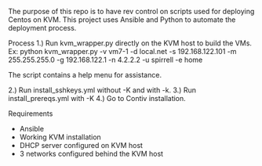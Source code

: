 The purpose of this repo is to have rev control on scripts used for deploying Centos on KVM.  This project uses Ansible and Python to automate the deployment
process.

Process
1.) Run kvm_wrapper.py directly on the KVM host to build the VMs.  Ex:
python kvm_wrapper.py -v vm7-1 -d local.net -s 192.168.122.101 -m 255.255.255.0 -g 192.168.122.1 -n 4.2.2.2 -u spirrell -e home

The script contains a help menu for assistance.


2.) Run install_sshkeys.yml without -K and with -k.
3.) Run install_prereqs.yml with -K
4.) Go to Contiv installation.

Requirements
- Ansible
- Working KVM installation
- DHCP server configured on KVM host
- 3 networks configured behind the KVM host
